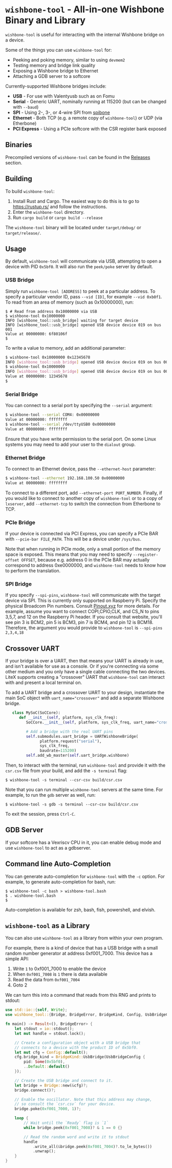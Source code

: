 # `wishbone-tool` - All-in-one Wishbone Binary and Library


`wishbone-tool` is useful for interacting with the internal Wishbone
bridge on a device.

Some of the things you can use `wishbone-tool` for:

-  Peeking and poking memory, similar to using `devmem2`
-  Testing memory and bridge link quality
-  Exposing a Wishbone bridge to Ethernet
-  Attaching a GDB server to a softcore

Currently-supported Wishbone bridges include:

-  **USB** - For use with Valentyusb such as on Fomu
-  **Serial** - Generic UART, nominally running at 115200 (but can be
   changed with ``--baud``)
-  **SPI** - Using 2-, 3-, or 4-wire SPI from
   [spibone](https://github.com/litex-hub/spibone)
-  **Ethernet** - Both TCP (e.g. a remote copy of `wishbone-tool`) or UDP (via Etherbone)
-  **PCI Express** - Using a PCIe softcore with the CSR register bank exposed

## Binaries

Precompiled versions of `wishbone-tool` can be found in the
[Releases](https://github.com/litex-hub/wishbone-utils/releases>)
section.

## Building

To build `wishbone-tool`:

1. Install Rust and Cargo. The easiest way to do this is to go to
   https://rustup.rs/ and follow the instructions.
2. Enter the ``wishbone-tool`` directory.
3. Run `cargo build` or `cargo build --release`

The `wishbone-tool` binary will be located under `target/debug/` or
`target/release/`.

## Usage

By default, `wishbone-tool` will communicate via USB, attempting to
open a device with PID `0x5bf0`. It will also run the `peek/poke` server
by default.

### USB Bridge

Simply run `wishbone-tool [ADDRESS]` to peek at a particular address.
To specify a particular vendor ID, pass `--vid [ID]`, for example `--vid 0xb0f1`.
To read from an area of memory (such as 0x10000000), run:

```
$ # Read from address 0x10000000 via USB
$ wishbone-tool 0x10000000
INFO [wishbone_tool::usb_bridge] waiting for target device
INFO [wishbone_tool::usb_bridge] opened USB device device 019 on bus 001
Value at 00000000: 6f80106f
$
```

To write a value to memory, add an additional parameter:

```sh
$ wishbone-tool 0x10000000 0x12345678
INFO [wishbone_tool::usb_bridge] opened USB device device 019 on bus 001
$ wishbone-tool 0x10000000
INFO [wishbone_tool::usb_bridge] opened USB device device 019 on bus 001
Value at 00000000: 12345678
$
```


### Serial Bridge

You can connect to a serial port by specifying the ``--serial``
argument:

```sh
$ wishbone-tool --serial COM4: 0x00000000
Value at 00000000: ffffffff
$ wishbone-tool --serial /dev/ttyUSB0 0x00000000
Value at 00000000: ffffffff
```

Ensure that you have write permission to the serial port. On some Linux
systems you may need to add your user to the `dialout` group.

### Ethernet Bridge

To connect to an Ethernet device, pass the `--ethernet-host` parameter:

```sh
$ wishbone-tool --ethernet 192.168.100.50 0x00000000
Value at 00000000: ffffffff
```

To connect to a different port, add `--ethernet-port PORT_NUMBER`. Finally,
if you would like to connect to another copy of `wishbone-tool` or to a copy of `lxserver`, add `--ethernet-tcp` to switch the connection from Etherbone to TCP.

### PCIe Bridge

If your device is connected via PCI Express, you can specify a PCIe BAR with `--pcie-bar FILE_PATH`. This will be a device under `/sys/bus`.

Note that when running in PCIe mode, only a small portion of the memory space
is exposed. This means that you may need to specify `--register-offset OFFSET`, because e.g. address 0 in the PCIe BAR may actually correspond to address 0xe0000000, and `wishbone-tool` needs to know how to perform the translation.

### SPI Bridge

If you specify `--spi-pins`, `wishbone-tool` will communicate with the target device via SPI. This is currently only supported on Raspberry Pi. Specify the physical Broadcom Pin numbers. Consult [Pinout.xyz](https://pinout.xyz/) for more details. For example, assume you want to connect COPI,CPIO,CLK, and CS_N to pins 3,5,7, and 12 on the Raspberry Pi header. If you consult that website, you'll see pin 3 is BCM2, pin 5 is BCM3, pin 7 is BCM4, and pin 12 is BCM18. Therefore, the argument you would provide to `wishbone-tool` is `--spi-pins 2,3,4,18`

## Crossover UART

If your bridge is over a UART, then that means your UART is already in use,
and isn't available for use as a console. Or if you're connecting via some
other medium and you only have a single cable connecting the two devices. LiteX supports creating a
"crossover" UART that `wishbone-tool` can interact with and present a
local terminal on.

To add a UART bridge and a crossover UART to your design, instantiate the
main SoC object with `uart_name="crossover"` and add a separate Wishbone
bridge.

```python
   class MySoC(SoCCore):
      def __init__(self, platform, sys_clk_freq):
         SoCCore.__init__(self, platform, sys_clk_freq, uart_name="crossover")

         # Add a bridge with the real UART pins
         self.submodules.uart_bridge = UARTWishboneBridge(
               platform.request("serial"),
               sys_clk_freq,
               baudrate=115200)
         self.add_wb_master(self.uart_bridge.wishbone)
```

Then, to interact with the terminal, run `wishbone-tool` and provide it
with the `csr.csv` file from your build, and add the `-s terminal` flag:

```
$ wishbone-tool -s terminal --csr-csv build/csr.csv
```

Note that you can run multiple `wishbone-tool` servers at the same time.
For example, to run the `gdb` server as well, run:

```
$ wishbone-tool -s gdb -s terminal --csr-csv build/csr.csv
```

To exit the session, press `Ctrl-C`.

## GDB Server

If your softcore has a Vexriscv CPU in it, you can enable debug mode
and use `wishbone-tool` to act as a gdbserver.

## Command line Auto-Completion

You can generate auto-completion for `wishbone-tool` with the `-c`
option. For example, to generate auto-completion for bash, run:

```
$ wishbone-tool -c bash > wishbone-tool.bash
$ . wishbone-tool.bash
$
```

Auto-completion is available for zsh, bash, fish, powershell, and
elvish.

## `wishbone-tool` as a Library

You can also use `wishbone-tool` as a library from within your own program.

For example, there is a kind of device that has a USB bridge with a small
random number generator at address 0xf001_7000. This device has a
simple API:

1. Write `1` to 0xf001_7000 to enable the device
2. When `0xf001_7008` is `1` there is data available
3. Read the data from `0xf001_7004`
4. Goto 2

We can turn this into a command that reads from this RNG and prints to stdout:

```rust
use std::io::{self, Write};
use wishbone_tool::{Bridge, BridgeError, BridgeKind, Config, UsbBridgeConfig};

fn main() -> Result<(), BridgeError> {
    let stdout = io::stdout();
    let mut handle = stdout.lock();

    // Create a configuration object with a USB bridge that
    // connects to a device with the product ID of 0x5bf0.
    let mut cfg = Config::default();
    cfg.bridge_kind = BridgeKind::UsbBridge(UsbBridgeConfig {
        pid: Some(0x5bf0),
        ..Default::default()
    });

    // Create the USB bridge and connect to it.
    let bridge = Bridge::new(&cfg)?;
    bridge.connect()?;

    // Enable the oscillator. Note that this address may change,
    // so consult the `csr.csv` for your device.
    bridge.poke(0xf001_7000, 1)?;

    loop {
        // Wait until the `Ready` flag is `1`
        while bridge.peek(0xf001_7008)? & 1 == 0 {}

        // Read the random word and write it to stdout
        handle
            .write_all(&bridge.peek(0xf001_7004)?.to_le_bytes())
            .unwrap();
    }
}
```
